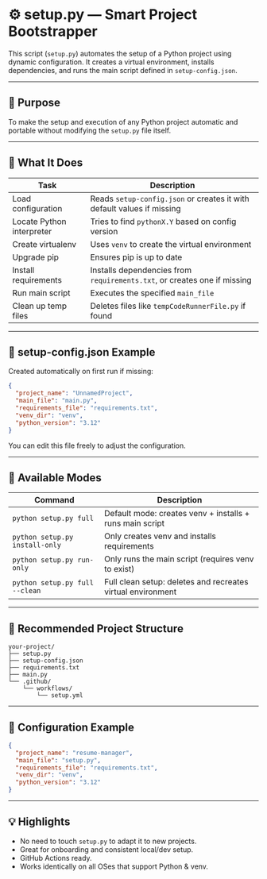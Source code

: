 # ⚙️ setup.py — Smart Project Bootstrapper

This script (`setup.py`) automates the setup of a Python project using dynamic configuration. It creates a virtual environment, installs dependencies, and runs the main script defined in `setup-config.json`.

---

## 🎯 Purpose

To make the setup and execution of any Python project automatic and portable without modifying the `setup.py` file itself.

---

## 📁 What It Does

| Task                      | Description                                                                 |
|---------------------------|-----------------------------------------------------------------------------|
| Load configuration        | Reads `setup-config.json` or creates it with default values if missing     |
| Locate Python interpreter | Tries to find `pythonX.Y` based on config version                          |
| Create virtualenv         | Uses `venv` to create the virtual environment                              |
| Upgrade pip               | Ensures pip is up to date                                                   |
| Install requirements      | Installs dependencies from `requirements.txt`, or creates one if missing   |
| Run main script           | Executes the specified `main_file`                                         |
| Clean up temp files       | Deletes files like `tempCodeRunnerFile.py` if found                        |

---

## 🧩 setup-config.json Example

Created automatically on first run if missing:

```json
{
  "project_name": "UnnamedProject",
  "main_file": "main.py",
  "requirements_file": "requirements.txt",
  "venv_dir": "venv",
  "python_version": "3.12"
}
```

You can edit this file freely to adjust the configuration.

---

## 🚀 Available Modes

| Command                          | Description                                                           |
|----------------------------------|------------------------------------------------------------------------|
| `python setup.py full`          | Default mode: creates venv + installs + runs main script               |
| `python setup.py install-only`  | Only creates venv and installs requirements                            |
| `python setup.py run-only`      | Only runs the main script (requires venv to exist)                     |
| `python setup.py full --clean`  | Full clean setup: deletes and recreates virtual environment            |

---

## 📂 Recommended Project Structure

```
your-project/
├── setup.py
├── setup-config.json
├── requirements.txt
├── main.py
└── .github/
    └── workflows/
        └── setup.yml
```

---

## 🔧 Configuration Example

```json
{
  "project_name": "resume-manager",
  "main_file": "setup.py",
  "requirements_file": "requirements.txt",
  "venv_dir": "venv",
  "python_version": "3.12"
}
```

---

## 💡 Highlights

- No need to touch `setup.py` to adapt it to new projects.
- Great for onboarding and consistent local/dev setup.
- GitHub Actions ready.
- Works identically on all OSes that support Python & venv.
